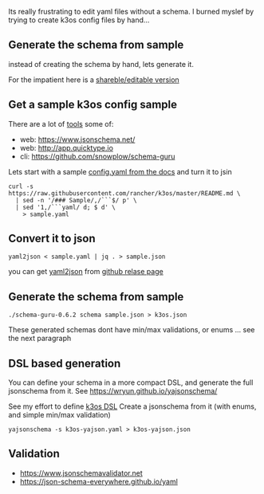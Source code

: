 Its really frustrating to edit yaml files without a schema. I burned myslef by trying to create k3os config files by hand...

## Generate the schema from sample

instead of creating the schema by hand, lets generate it.

For the impatient here is a [shareble/editable version](https://app.quicktype.io?share=2nS67wXD2QjgpLW87xbL)

## Get a sample k3os config sample

There are a lot of [tools](https://json-schema.org/implementations.html#schema-generators) some of:
- web: https://www.jsonschema.net/
- web: http://app.quicktype.io
- cli: https://github.com/snowplow/schema-guru

Lets start with a sample [config.yaml from the docs](https://github.com/rancher/k3os#sample-configyaml) and turn it to jsin

```
curl -s https://raw.githubusercontent.com/rancher/k3os/master/README.md \
  | sed -n '/### Sample/,/```$/ p' \
  | sed '1,/```yaml/ d; $ d' \
    > sample.yaml
```

## Convert it to json
```
yaml2json < sample.yaml | jq . > sample.json
```

you can get [yaml2json](https://github.com/bronze1man/yaml2json) from [github relase page](https://github.com/bronze1man/yaml2json/releases)

## Generate the schema from sample


```
./schema-guru-0.6.2 schema sample.json > k3os.json
```

These generated schemas dont have min/max validations, or enums ... see the next paragraph

## DSL based generation

You can define your schema in a more compact DSL, and generate the full jsonschema from it.
See https://wryun.github.io/yajsonschema/

See my effort to define [k3os DSL](k3os-yajson.yaml)
Create a jsonschema from it (with enums, and simple min/max validation)
```
yajsonschema -s k3os-yajson.yaml > k3os-yajson.json
```

## Validation

- https://www.jsonschemavalidator.net
- https://json-schema-everywhere.github.io/yaml
